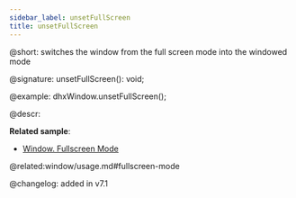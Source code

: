 ```yaml
---
sidebar_label: unsetFullScreen
title: unsetFullScreen
---
```



@short: switches the window from the full screen mode into the windowed mode



@signature: unsetFullScreen(): void;



@example:
dhxWindow.unsetFullScreen();



@descr:


**Related sample**:
- [Window. Fullscreen Mode](https://snippet.dhtmlx.com/aftti5fy)

@related:window/usage.md#fullscreen-mode


@changelog:  added in v7.1


